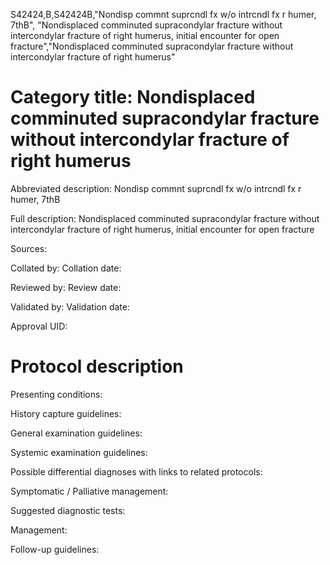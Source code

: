 S42424,B,S42424B,"Nondisp commnt suprcndl fx w/o intrcndl fx r humer, 7thB", "Nondisplaced comminuted supracondylar fracture without intercondylar fracture of right humerus, initial encounter for open fracture","Nondisplaced comminuted supracondylar fracture without intercondylar fracture of right humerus"
# Category title: Nondisplaced comminuted supracondylar fracture without intercondylar fracture of right humerus

Abbreviated description: Nondisp commnt suprcndl fx w/o intrcndl fx r humer, 7thB

Full description: Nondisplaced comminuted supracondylar fracture without intercondylar fracture of right humerus, initial encounter for open fracture

Sources:

Collated by:
Collation date:

Reviewed by:
Review date:

Validated by:
Validation date:

Approval UID:

# Protocol description

Presenting conditions:

History capture guidelines:

General examination guidelines:

Systemic examination guidelines:

Possible differential diagnoses with links to related protocols:

Symptomatic / Palliative management:

Suggested diagnostic tests:

Management:

Follow-up guidelines:
